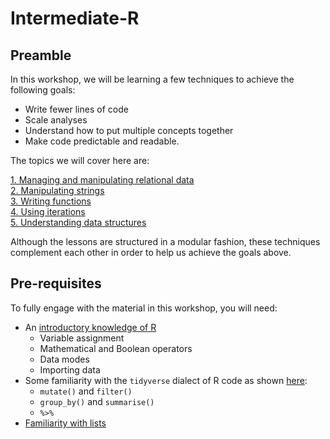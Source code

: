 # Intermediate-R

## Preamble

In this workshop, we will be learning a few techniques to achieve the following goals:

* Write fewer lines of code
* Scale analyses
* Understand how to put multiple concepts together
* Make code predictable and readable.

The topics we will cover here are:

[1. Managing and manipulating relational data](./1.relational_data.md)<br>
[2. Manipulating strings](./2.string_manipulation.md)<br>
[3. Writing functions](./3.function_conditions.md)<br>
[4. Using iterations](./4.iterations.md)<br>
[5. Understanding data structures](./5.data_structures.md)<br>

Although the lessons are structured in a modular fashion, these techniques complement each other in order to help us achieve the goals above.

## Pre-requisites

To fully engage with the material in this workshop, you will need:

* An [introductory knowledge of R](https://genomicsaotearoa.github.io/Introduction-to-R/)
    * Variable assignment
    * Mathematical and Boolean operators
    * Data modes
    * Importing data
* Some familiarity with the `tidyverse` dialect of R code as shown [here](https://genomicsaotearoa.github.io/Introduction-to-R/appendix/05-dplyr/):
    * `mutate()` and `filter()`
    * `group_by()` and `summarise()`
    * `%>%`
* [Familiarity with lists](https://genomicsaotearoa.github.io/Introduction-to-R/01-r-basics/#lists)